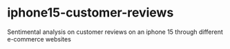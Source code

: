 # iphone15-customer-reviews
Sentimental analysis on customer reviews on an iphone 15 through different e-commerce websites
